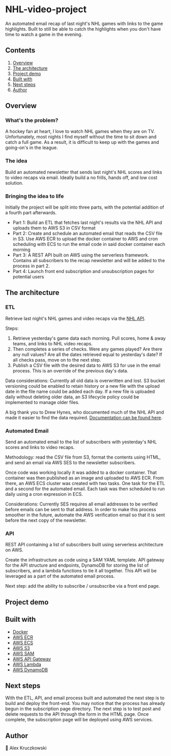 # NHL-video-project
An automated email recap of last night's NHL games with links to the game highlights. Built to still be able to catch the highlights when you don't have time to watch a game in the evening. 

## Contents

1. [Overview](#overview)
1. [The architecture](#the-architecture)
1. [Project demo](#project-demo)
1. [Built with](#built-with)
1. [Next steps](#next-steps)
1. [Author](#author)

## Overview

### What's the problem?
A hockey fan at heart, I love to watch NHL games when they are on TV. Unfortunately, most nights I find myself without the time to sit down and catch a full game. As a result, it is difficult to keep up with the games and going-on's in the league.

### The idea
Build an automated newsletter that sends last night's NHL scores and links to video recaps via email. Ideally build a no frills, hands off, and low cost solution.

### Bringing the idea to life
Initially the project will be split into three parts, with the potential addition of a fourth part afterwards. 
* Part 1: Build an ETL that fetches last night's results via the NHL API and uploads them to AWS S3 in CSV format
* Part 2: Create and schedule an automated email that reads the CSV file in S3. Use AWS ECR to upload the docker container to AWS and cron scheduling with ECS to run the email code in said docker container each morning
* Part 3: A REST API built on AWS using the serverless framework. Contains all subscribers to the recap newsletter and will be added to the process in part 2. 
* Part 4: Launch front end subscription and unsubscription pages for potential users 

## The architecture

### ETL
Retrieve last night's NHL games and video recaps via the [NHL API](https://statsapi.web.nhl.com/api/v1/configurations). 

Steps:
1. Retrieve yesterday's game data each morning. Pull scores, home & away teams, and links to NHL video recaps.  
1. Then completes a series of checks. Were any games played? Are there any null values? Are all the dates retrieved equal to yesterday's date? If all checks pass, move on to the next step. 
1. Publish a CSV file with the desired data to AWS S3 for use in the email process. This is an override of the previous day's data. 
 
Data considerations: Currently all old data is overwritten and lost. S3 bucket versioning could be enabled to retain history or a new file with the upload date in the file name could be added each day. If a new file is uploaded daily without deleting older data, an S3 lifecycle policy could be implemented to manage older files. 

A big thank you to Drew Hynes, who documented much of the NHL API and made it easier to find the data required. [Documentation can be found here](https://gitlab.com/dword4/nhlapi/-/tree/master).

### Automated Email
Send an automated email to the list of subscribers with yesterday's NHL scores and links to video recaps.

Methodology: read the CSV file from S3, format the contents using HTML, and send an email via AWS SES to the newsletter subscribers. 

Once code was working locally it was added to a docker container. That container was then published as an image and uploaded to AWS ECR. From there, an AWS ECS cluster was created with two tasks. One task for the ETL and a second for the automated email. Each task was then scheduled to run daily using a cron expression in ECS. 

Considerations: Currently SES requires all email addresses to be verified before emails can be sent to that address. In order to make this process smoother in the future, automate the AWS verification email so that it is sent before the next copy of the newsletter. 

### API
REST API containing a list of subscribers built using serverless architecture on AWS. 

Create the infrastructure as code using a SAM YAML template. API gateway for the API structure and endpoints, DynamoDB for storing the list of subscribers, and a lambda functions to tie it all together. This API will be leveraged as a part of the automated email process.

Next step: add the ability to subscribe / unsubscribe via a front end page. 

## Project demo

## Built with
* [Docker](https://www.docker.com/)
* [AWS ECR](https://aws.amazon.com/ecr/)
* [AWS ECS](https://aws.amazon.com/ecs/)
* [AWS S3](https://aws.amazon.com/s3/)
* [AWS SAM](https://docs.aws.amazon.com/serverless-application-model/latest/developerguide/what-is-sam.html)
* [AWS API Gateway](https://aws.amazon.com/api-gateway/)
* [AWS Lambda](https://aws.amazon.com/lambda/)
* [AWS DynamoDB](https://aws.amazon.com/dynamodb/)

## Next steps
With the ETL, API, and email process built and automated the next step is to build and deploy the front-end. You may notice that the process has already begun in the subscription page directory. The next step is to test post and delete requests to the API through the form in the HTML page. Once complete, the subscription page will be deployed using AWS services. 

## Author 
:wave:
Alex Kruczkowski